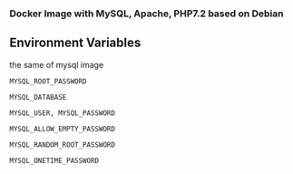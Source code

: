 ### Docker Image with MySQL, Apache, PHP7.2   based on Debian

## Environment Variables 
the same of mysql image

```MYSQL_ROOT_PASSWORD```

```MYSQL_DATABASE```

```MYSQL_USER, MYSQL_PASSWORD```

```MYSQL_ALLOW_EMPTY_PASSWORD```

```MYSQL_RANDOM_ROOT_PASSWORD```

```MYSQL_ONETIME_PASSWORD```

